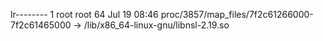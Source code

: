 lr-------- 1 root root 64 Jul 19 08:46 proc/3857/map_files/7f2c61266000-7f2c61465000 -> /lib/x86_64-linux-gnu/libnsl-2.19.so
